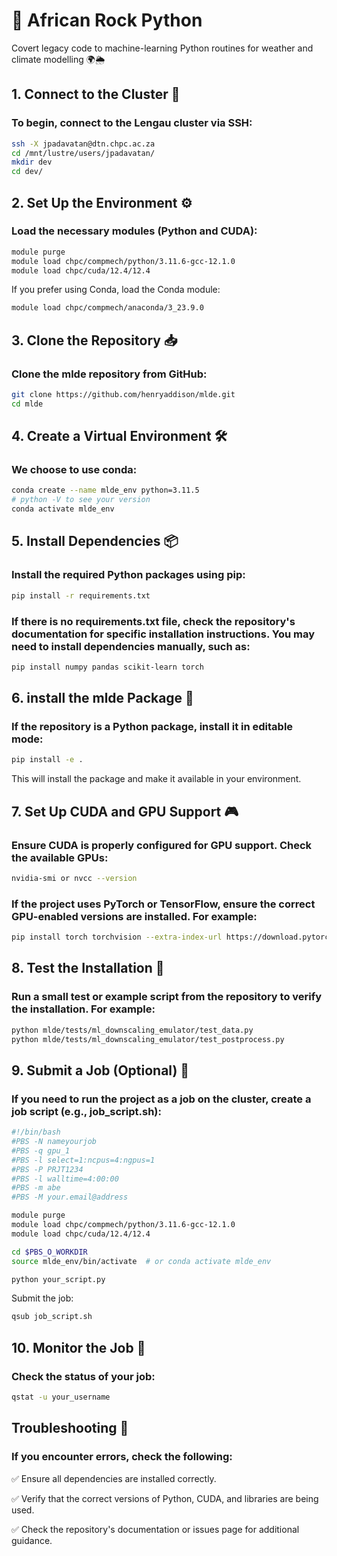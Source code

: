 # 🐍 African Rock Python
Covert legacy code to machine-learning Python routines for weather and climate modelling 🌍🌦️

## 1. Connect to the Cluster 🔌
### To begin, connect to the Lengau cluster via SSH:
```bash
ssh -X jpadavatan@dtn.chpc.ac.za
cd /mnt/lustre/users/jpadavatan/
mkdir dev
cd dev/
```

## 2. Set Up the Environment ⚙️
### Load the necessary modules (Python and CUDA):
```bash
module purge
module load chpc/compmech/python/3.11.6-gcc-12.1.0
module load chpc/cuda/12.4/12.4
```
If you prefer using Conda, load the Conda module:
```bash 
module load chpc/compmech/anaconda/3_23.9.0
```

## 3. Clone the Repository 📥
### Clone the mlde repository from GitHub:
```bash
git clone https://github.com/henryaddison/mlde.git
cd mlde
```

## 4. Create a Virtual Environment 🛠️
### We choose to use conda:
```bash
conda create --name mlde_env python=3.11.5
# python -V to see your version 
conda activate mlde_env
```
## 5.  Install Dependencies 📦
### Install the required Python packages using pip:
```bash
pip install -r requirements.txt
```
### If there is no requirements.txt file, check the repository's documentation for specific installation instructions. You may need to install dependencies manually, such as:
```bash
pip install numpy pandas scikit-learn torch
```

## 6. install the mlde Package 📂
### If the repository is a Python package, install it in editable mode:
```bash
pip install -e .
```
This will install the package and make it available in your environment.

## 7. Set Up CUDA and GPU Support 🎮
### Ensure CUDA is properly configured for GPU support. Check the available GPUs:
```bash
nvidia-smi or nvcc --version
```
### If the project uses PyTorch or TensorFlow, ensure the correct GPU-enabled versions are installed. For example:
```bash
pip install torch torchvision --extra-index-url https://download.pytorch.org/whl/cu112
```
## 8. Test the Installation 🧪
### Run a small test or example script from the repository to verify the installation. For example:
```bash
python mlde/tests/ml_downscaling_emulator/test_data.py
python mlde/tests/ml_downscaling_emulator/test_postprocess.py
```

## 9. Submit a Job (Optional) 🚀
### If you need to run the project as a job on the cluster, create a job script (e.g., job_script.sh):
```bash
#!/bin/bash
#PBS -N nameyourjob
#PBS -q gpu_1
#PBS -l select=1:ncpus=4:ngpus=1
#PBS -P PRJT1234
#PBS -l walltime=4:00:00
#PBS -m abe
#PBS -M your.email@address

module purge
module load chpc/compmech/python/3.11.6-gcc-12.1.0
module load chpc/cuda/12.4/12.4

cd $PBS_O_WORKDIR
source mlde_env/bin/activate  # or conda activate mlde_env

python your_script.py
```
Submit the job:

```bash
qsub job_script.sh
```

## 10.  Monitor the Job 👀
### Check the status of your job:
```bash
qstat -u your_username
```

## Troubleshooting 🔧
### If you encounter errors, check the following:
✅ Ensure all dependencies are installed correctly.

✅ Verify that the correct versions of Python, CUDA, and libraries are being used.

✅ Check the repository's documentation or issues page for additional guidance.
